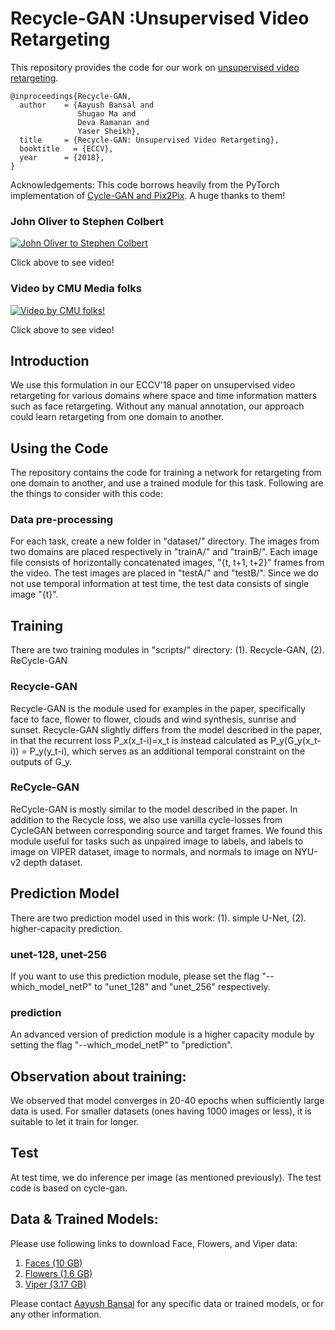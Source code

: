 # Recycle-GAN :Unsupervised Video Retargeting 

This repository provides the code for our work on [unsupervised video retargeting](http://www.cs.cmu.edu/~aayushb/Recycle-GAN/). 

```make
@inproceedings{Recycle-GAN,
  author    = {Aayush Bansal and
               Shugao Ma and
               Deva Ramanan and
               Yaser Sheikh},
  title     = {Recycle-GAN: Unsupervised Video Retargeting},
  booktitle   = {ECCV},
  year      = {2018},
}
```

Acknowledgements: This code borrows heavily from the PyTorch implementation of [Cycle-GAN and Pix2Pix](https://github.com/junyanz/pytorch-CycleGAN-and-pix2pix). A  huge thanks to them!


### John Oliver to Stephen Colbert
[![John Oliver to Stephen Colbert](https://img.youtube.com/vi/VWXFqDdqLbE/0.jpg)](https://www.youtube.com/watch?v=VWXFqDdqLbE)

Click above to see video!


### Video by CMU Media folks
[![Video by CMU folks!](https://img.youtube.com/vi/ehD3C60i6lw/0.jpg)](https://youtu.be/ehD3C60i6lw)

Click above to see video!

## Introduction

We use this formulation in our ECCV'18 paper on unsupervised video retargeting for various domains where space and time information matters such as face retargeting. Without any manual annotation, our approach could learn retargeting from one domain to another.

## Using the Code

The repository contains the code for training a network for retargeting from one domain to another, and use a trained module for this task. Following are the things to consider with this code:

### Data pre-processing

For each task, create a new folder in "dataset/" directory. The images from two domains are placed respectively in "trainA/" and "trainB/". Each image file consists of horizontally concatenated images, "{t, t+1, t+2}" frames from the video. The test images are placed in "testA/" and "testB/". Since we do not use temporal information at test time, the test data consists of single image "{t}".

## Training

There are two training modules in "scripts/" directory: (1). Recycle-GAN, (2). ReCycle-GAN

### Recycle-GAN

Recycle-GAN is the module used for examples in the paper, specifically face to face, flower to flower, clouds and wind synthesis, sunrise and sunset. Recycle-GAN slightly differs from the model described in the paper, in that the recurrent loss P\_x(x\_t-i)=x\_t is instead calculated as P\_y(G\_y(x\_t-i)) = P\_y(y\_t-i), which serves as an additional temporal constraint on the outputs of G\_y.

### ReCycle-GAN

ReCycle-GAN is mostly similar to the model described in the paper. In addition to the Recycle loss, we also use vanilla cycle-losses from CycleGAN between corresponding source and target frames. We found this module useful for tasks such as unpaired image to labels, and labels to image on VIPER dataset, image to normals, and normals to image on NYU-v2 depth dataset.

## Prediction Model

There are two prediction model used in this work: (1). simple U-Net, (2). higher-capacity prediction.

### unet-128, unet-256

If you want to use this prediction module, please set the flag "--which_model_netP" to "unet_128" and "unet_256" respectively.

### prediction

An advanced version of prediction module is a higher capacity module by setting the flag "--which_model_netP" to "prediction".

## Observation about training: 

We observed that model converges in 20-40 epochs when sufficiently large data is used. For smaller datasets (ones having 1000 images or less), it is suitable to let it train for longer.

## Test

At test time, we do inference per image (as mentioned previously). The test code is based on cycle-gan.


## Data & Trained Models:

Please use following links to download Face, Flowers, and Viper data: 

1. [Faces (10 GB)](https://www.dropbox.com/s/s6kzovbrevin5tr/faces.tar.gz?dl=0) 
2. [Flowers (1.6 GB)](https://www.dropbox.com/s/f8nnulkcsovxwmf/flowers.tar.gz?dl=0)
3. [Viper (3.17 GB)](https://www.dropbox.com/s/qhu29y5cx4lyfun/Viper_data.tar.gz?dl=0)


Please contact [Aayush Bansal](http://cs.cmu.edu/~aayushb) for any specific data or trained models, or for any other information. 
